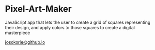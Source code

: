 # Pixel-Art-Maker
 JavaScript app that lets the user to create a grid of squares representing their design, and apply colors to those squares to create a digital masterpiece

josokorie@github.io
